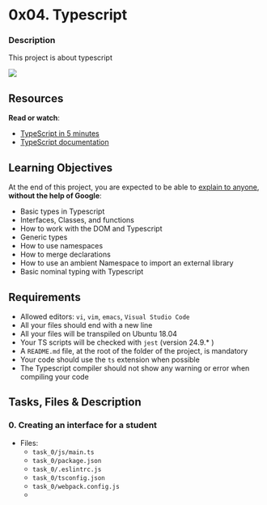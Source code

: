 # 0x04. Typescript
### Description
This project is about typescript


![](https://s3.amazonaws.com/alx-intranet.hbtn.io/uploads/medias/2019/12/baea85b5e9a9fb5c36ec.png?X-Amz-Algorithm=AWS4-HMAC-SHA256&X-Amz-Credential=AKIARDDGGGOUSBVO6H7D%2F20240731%2Fus-east-1%2Fs3%2Faws4_request&X-Amz-Date=20240731T114745Z&X-Amz-Expires=86400&X-Amz-SignedHeaders=host&X-Amz-Signature=ddd1cee267c1523cc1a36d055cc570979ce54227dca8ffb748c404c126d07fed)

## Resources

**Read or watch**:

- [TypeScript in 5 minutes](https://www.typescriptlang.org/docs/handbook/typescript-in-5-minutes.html "TypeScript in 5 minutes")
- [TypeScript documentation](https://www.typescriptlang.org/docs/handbook/basic-types.html "TypeScript documentation")

## Learning Objectives

At the end of this project, you are expected to be able to [explain to anyone](https://fs.blog/feynman-learning-technique/ "explain to anyone"), **without the help of Google**:

- Basic types in Typescript
- Interfaces, Classes, and functions
- How to work with the DOM and Typescript
- Generic types
- How to use namespaces
- How to merge declarations
- How to use an ambient Namespace to import an external library
- Basic nominal typing with Typescript

## Requirements

- Allowed editors: `vi`, `vim`, `emacs`, `Visual Studio Code`
- All your files should end with a new line
- All your files will be transpiled on Ubuntu 18.04
- Your TS scripts will be checked with `jest` (version 24.9.* )
- A `README.md` file, at the root of the folder of the project, is mandatory
- Your code should use the `ts` extension when possible
- The Typescript compiler should not show any warning or error when compiling your code

## Tasks, Files & Description
### 0. Creating an interface for a student
- Files: 
	- `task_0/js/main.ts`
	- `task_0/package.json`
	- `task_0/.eslintrc.js`
	- `task_0/tsconfig.json`
	- `task_0/webpack.config.js`
	- 